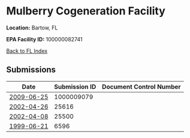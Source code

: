 # Mulberry Cogeneration Facility

**Location:** Bartow, FL

**EPA Facility ID:** 100000082741

[Back to FL Index](../../index.md)

## Submissions

| Date | Submission ID | Document Control Number |
|------|--------------|-------------------------|
| [2009-06-25](submissions/1000009079.md) | 1000009079 |  |
| [2002-04-26](submissions/25616.md) | 25616 |  |
| [2002-04-08](submissions/25500.md) | 25500 |  |
| [1999-06-21](submissions/6596.md) | 6596 |  |
